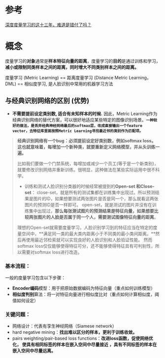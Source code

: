 # 参考

[深度度量学习的这十三年，难道是错付了吗？](https://www.jiqizhixin.com/articles/2020-05-16-5)

# 概念

度量学习的**对象**通常是**样本特征向量的距离**，度量学习的**目的**是通过训练和学习，**减小或限制同类样本之间的距离，同时增大不同类别样本之间的距离。**

度量学习 (Metric Learning) == 距离度量学习 (Distance Metric Learning，DML) == 相似度学习,  是人脸识别中常用的机器学习方法

## 与经典识别网络的区别 (优势)

- **不需要提前设定类别数, 适合有未知样本的时候.**   因此，Metric Learning作为经典识别网络的替代方案，可以很好地适应某些特定的图像识别场景。**`一种较好的做法，是丢弃经典神经网络最后的softmax层，改成直接输出一个feature vector，去特征库里面按照Metric Learning寻找最近邻的类别作为匹配项。`**

>  **经典识别网络有一个bug：必须提前设定好类别数，例如softmax loss。**
> **这也就意味着，每增加一个新种类，就要重新定义网络模型，并从头训练一遍。**
>
> 比如我们要做一个门禁系统，每增加或减少一个员工(等于是一个新类别)，就要修改识别网络并重新训练。很明显，这种做法在某些实际运用中很不科学。
>
> - 训练和测试人脸识别分类器的时候经常被提到的**Open-set 和Close-set**：
>   close-set，就是所有的测试集都在训练集中出现过。所以预测结果是图片的ID，如果想要测试两张图片是否是同一个，那么就看这两张图片的预测ID是否一样即可。
>   open-set，就是测试的图片并没有在训练集中出现过，**那么每张测试图片的预测结果是特征向量，如果想要比较两张图片的人脸是否属于同一个人，需要测试图像特征向量的距离**。
>
> 理想的Open-set就需要度量学习，人脸识别学习到的特征应当在特定的度量空间中，**满足同一类的最大类内距离小于不同类的最小类间距离。**然后再使用最近邻检索就可以实现良好的人脸识别和人脸验证性能。
> 然而softmax loss仅仅能够使得特征可分，还不能够使得特征具有可判别性，所以需要对softmax loss进行改造。



### **基本流程**：

一般的度量学习包含以下步骤：

- **Encoder编码**模型：用于把原始数据编码为特征向量（重点如何训练模型）
- **相似度判别**算法：将一对特征向量进行相似度比对（重点如何计算相似度，阈值如何设定）

### **关键问题**：

- 网络设计：代表有孪生神经网络（Siamese network）
- hard negative mining：**找出难以区分的样本，更利于训练收敛。**
- pairs weighting/pair-based loss functions：**改进loss函数，促使网络优化， 使具有相同标签的样本在嵌入空间中尽量接近 ，具有不同标签的样本在嵌入空间中尽量远离。**

## 